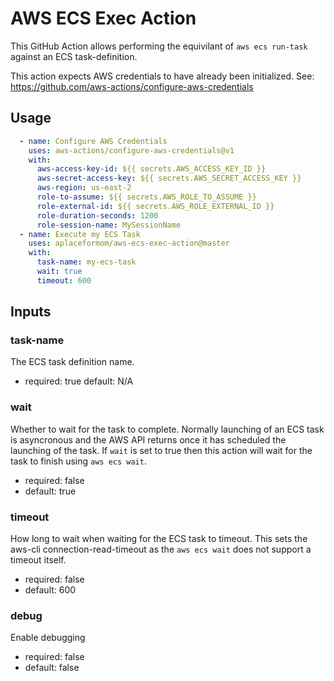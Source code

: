 AWS ECS Exec Action
===================

This GitHub Action allows performing the equivilant of `aws ecs run-task`
against an ECS task-definition.

This action expects AWS credentials to have already been initialized.
See: https://github.com/aws-actions/configure-aws-credentials

Usage
-----

```yaml
  - name: Configure AWS Credentials
    uses: aws-actions/configure-aws-credentials@v1
    with:
      aws-access-key-id: ${{ secrets.AWS_ACCESS_KEY_ID }}
      aws-secret-access-key: ${{ secrets.AWS_SECRET_ACCESS_KEY }}
      aws-region: us-east-2
      role-to-assume: ${{ secrets.AWS_ROLE_TO_ASSUME }}
      role-external-id: ${{ secrets.AWS_ROLE_EXTERNAL_ID }}
      role-duration-seconds: 1200
      role-session-name: MySessionName
  - name: Execute my ECS Task
    uses: aplaceformom/aws-ecs-exec-action@master
    with:
      task-name: my-ecs-task
      wait: true
      timeout: 600
```

Inputs
------

### task-name ###
The ECS task definition name.
- required: true
    default: N/A

### wait ###
Whether to wait for the task to complete.  Normally launching of an ECS task is
asyncronous and the AWS API returns once it has scheduled the launching of the
task. If `wait` is set to true then this action will wait for the task to
finish using `aws ecs wait`.
- required: false
- default: true

### timeout ###
How long to wait when waiting for the ECS task to timeout. This sets the
aws-cli connection-read-timeout as the `aws ecs wait` does not support a
timeout itself.
- required: false
- default: 600

### debug ###
Enable debugging
- required: false
- default: false
